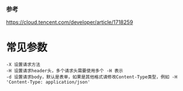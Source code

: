 ### 参考
https://cloud.tencent.com/developer/article/1718259

# 常见参数
~~~shell
-X 设置请求方法
-H 设置请求header头，多个请求头需要使用多个 -H 表示
-d 设置请求body，默认是表单，如果是其他格式请修改Content-Type类型，例如 -H 'Content-Type: application/json'
~~~
